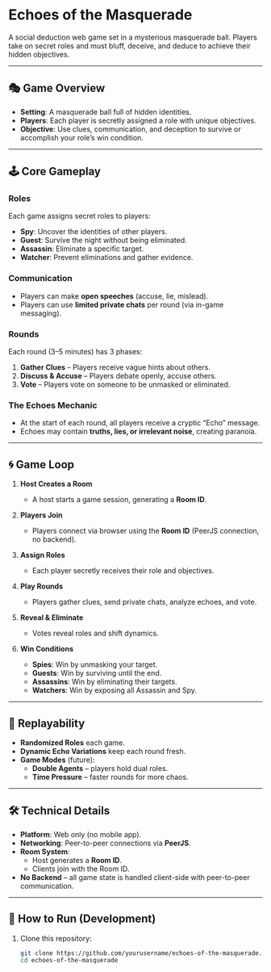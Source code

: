 # Echoes of the Masquerade

A social deduction web game set in a mysterious masquerade ball. Players take on secret roles and must bluff, deceive, and deduce to achieve their hidden objectives.

---

## 🎭 Game Overview

- **Setting**: A masquerade ball full of hidden identities.
- **Players**: Each player is secretly assigned a role with unique objectives.
- **Objective**: Use clues, communication, and deception to survive or accomplish your role’s win condition.

---

## 🕹 Core Gameplay

### Roles

Each game assigns secret roles to players:

- **Spy**: Uncover the identities of other players.
- **Guest**: Survive the night without being eliminated.
- **Assassin**: Eliminate a specific target.
- **Watcher**: Prevent eliminations and gather evidence.

### Communication

- Players can make **open speeches** (accuse, lie, mislead).
- Players can use **limited private chats** per round (via in-game messaging).

### Rounds

Each round (3–5 minutes) has 3 phases:

1. **Gather Clues** – Players receive vague hints about others.
2. **Discuss & Accuse** – Players debate openly, accuse others.
3. **Vote** – Players vote on someone to be unmasked or eliminated.

### The Echoes Mechanic

- At the start of each round, all players receive a cryptic “Echo” message.
- Echoes may contain **truths, lies, or irrelevant noise**, creating paranoia.

---

## 🌀 Game Loop

1. **Host Creates a Room**

   - A host starts a game session, generating a **Room ID**.

2. **Players Join**

   - Players connect via browser using the **Room ID** (PeerJS connection, no backend).

3. **Assign Roles**

   - Each player secretly receives their role and objectives.

4. **Play Rounds**

   - Players gather clues, send private chats, analyze echoes, and vote.

5. **Reveal & Eliminate**

   - Votes reveal roles and shift dynamics.

6. **Win Conditions**
   - **Spies**: Win by unmasking your target.
   - **Guests**: Win by surviving until the end.
   - **Assassins**: Win by eliminating their targets.
   - **Watchers**: Win by exposing all Assassin and Spy.

---

## 🔁 Replayability

- **Randomized Roles** each game.
- **Dynamic Echo Variations** keep each round fresh.
- **Game Modes** (future):
  - **Double Agents** – players hold dual roles.
  - **Time Pressure** – faster rounds for more chaos.

---

## 🛠 Technical Details

- **Platform**: Web only (no mobile app).
- **Networking**: Peer-to-peer connections via **PeerJS**.
- **Room System**:
  - Host generates a **Room ID**.
  - Clients join with the Room ID.
- **No Backend** – all game state is handled client-side with peer-to-peer communication.

---

## 🚀 How to Run (Development)

1. Clone this repository:
   ```bash
   git clone https://github.com/yourusername/echoes-of-the-masquerade.git
   cd echoes-of-the-masquerade
   ```
